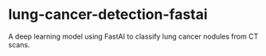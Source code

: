 # lung-cancer-detection-fastai
A deep learning model using FastAI to classify lung cancer nodules from CT scans.
